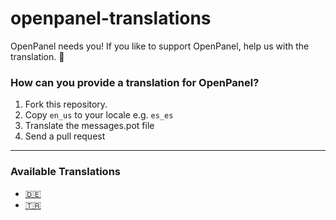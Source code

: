 # openpanel-translations
OpenPanel needs you! If you like to support OpenPanel, help us with the translation. 💖 


### How can you provide a translation for OpenPanel?

1. Fork this repository.
2. Copy `en_us` to your locale e.g. `es_es`
3. Translate the messages.pot file
4. Send a pull request


---


### Available Translations

- [🇩🇪](https://community.openpanel.co/d/25-sprichst-du-deutsch-german-translation-for-openpanel)
- [🇹🇷](https://community.openpanel.co/d/31-turkce-konusuyor-musun-turkish-translation-for-openpanel)
